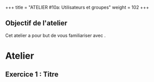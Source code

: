 +++
title = "ATELIER #10a: Utilisateurs et groupes"
weight = 102
+++

## Objectif de l'atelier

Cet atelier a pour but de vous familiariser avec . 


# Atelier

## Exercice 1 : Titre